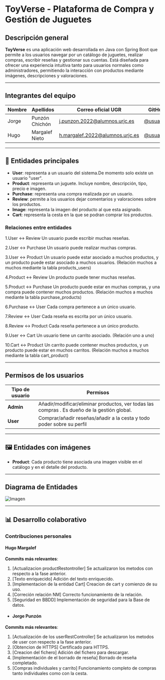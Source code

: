 # ToyVerse - Plataforma de Compra y Gestión de Juguetes

## Descripción general

**ToyVerse** es una aplicación web desarrollada en Java con Spring Boot que permite a los usuarios navegar por un catálogo de juguetes, realizar compras, escribir reseñas y gestionar sus cuentas. Está diseñada para ofrecer una experiencia intuitiva tanto para usuarios normales como administradores, permitiendo la interacción con productos mediante imágenes, descripciones y valoraciones.

---

## Integrantes del equipo

| Nombre           | Apellidos             | Correo oficial UGR                | GitHub                |
|------------------|-----------------------|-----------------------------------|------------------------|
| Jorge            | Punzón Chichón        | j.punzon.2022@alumnos.urjc.es     | [@usuario1](https://github.com/usuario1) |
| Hugo             | Margalef Nieto        | h.margalef.2022@alumnos.urjc.es   | [@usuario2](https://github.com/usuario2) |



---

## 🧱 Entidades principales

- **User**: representa a un usuario del sistema.De momento solo existe un usuario "user".
- **Product**: representa un juguete. Incluye nombre, descripción, tipo, precio e imagen.
- **Purchase**: representa una compra realizada por un usuario.
- **Review**: permite a los usuarios dejar comentarios y valoraciones sobre los productos.
- **Image**: representa la imagen del producto al que esta asignado.
- **Cart**: representa la cesta en la que se podran comprar los productos.


### Relaciones entre entidades

1.User ↔ Review
Un usuario puede escribir muchas reseñas.

2.User ↔ Purchase
Un usuario puede realizar muchas compras.

3.User ↔ Product
Un usuario puede estar asociado a muchos productos, y un producto puede estar asociado a muchos usuarios.
(Relación muchos a muchos mediante la tabla products_users)

4.Product ↔ Review
Un producto puede tener muchas reseñas.

5.Product ↔ Purchase
Un producto puede estar en muchas compras, y una compra puede contener muchos productos.
(Relación muchos a muchos mediante la tabla purchase_products)

6.Purchase ↔ User
Cada compra pertenece a un único usuario.

7.Review ↔ User
Cada reseña es escrita por un único usuario.

8.Review ↔ Product
Cada reseña pertenece a un único producto.

9.User ↔ Cart
Un usuario tiene un carrito asociado.
(Relación uno a uno)

10.Cart ↔ Product
Un carrito puede contener muchos productos, y un producto puede estar en muchos carritos.
(Relación muchos a muchos mediante la tabla cart_product)




---

## Permisos de los usuarios

| Tipo de usuario | Permisos |
|-----------------|----------|
| **Admin** | Añadir/modificar/eliminar productos, ver todas las compras . Es dueño de la gestión global. |
| **User** | Comprar/añadir reseñas/añadir a la cesta y todo poder sobre su perfil |

---

## 🖼️ Entidades con imágenes

- **Product**: Cada producto tiene asociada una imagen visible en el catálogo y en el detalle del producto.

---

## Diagrama de Entidades

![Imagen](https://github.com/user-attachments/assets/871c24a0-c991-44d4-ac3b-550b43687900)



---
## 📊 Desarrollo colaborativo

### Contribuciones personales

#### Hugo Margalef

**Commits más relevantes**:

1. [Actualizacion productRestontroller]
   Se actualizaron los metodos con respecto a la fase anterior.
2. [Texto enriquecido]
   Adición del texto enriquecido.
3. [Implementacion de la entidad Cart]
   Creacion de cart y comienzo de su uso.
4. [Correción relación NM]
   Correcto funcionamiento de la relación.
5. [Seguridad en BBDD]
   Implementación de seguridad para la Base de datos.


- #### Jorge Punzón

**Commits más relevantes**:

1. [Actualización de los userRestController]
   Se actualizaron los metodos de user con respecto a la fase anterior.
2. [Obtencion de HTTPS]
   Certificado para HTTPS.
3. [Creacion del fichero]
   Adición del fichero para descargar.
4. [Implementación de el borrado de reseña]
   Borrado de reseña completado.
5. [Compras individuales y carrito]
   Funcionamiento completo de compras tanto individuales como con la cesta.





